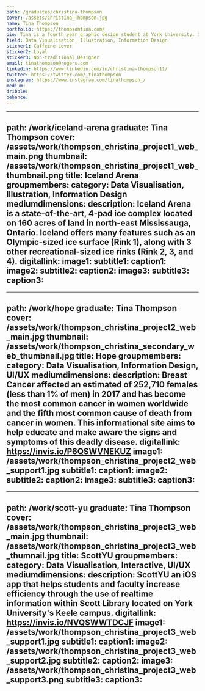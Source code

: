 ```yaml
---
path: /graduates/christina-thompson
cover: /assets/Christina_Thompson.jpg
name: Tina Thompson
portfolio: https://thompsontina.com/
bio: Tina is a fourth year graphic design student at York University. She's expecting to graduate in April. She can identify every dog breed, she drinks any form of coffee, and is a hardcore Toronto Maple Leafs fan! In her free time, she also plays rep hockey for the Mississauga Chiefs; she plays defence and forward. Graphic design wise, Tina really enjoys looking and illustrating beautiful infographics and data visualization pieces.
field: Data Visualisation, Illustration, Information Design
sticker1: Caffeine Lover
sticker2: Loyal
sticker3: Non-traditional Designer
email: tinathompson@rogers.com
linkedin: https://www.linkedin.com/in/christina-thompson11/
twitter: https://twitter.com/_tinathompson
instagram: https://www.instagram.com/tinathompson_/
medium:
dribble:
behance:
---
```


---
path: /work/iceland-arena
graduate: Tina Thompson
cover: /assets/work/thompson_christina_project1_web_main.png
thumbnail: /assets/work/thompson_christina_project1_web_thumbnail.png
title: Iceland Arena
groupmembers:
category: Data Visualisation, Illustration, Information Design
mediumdimensions:
description: Iceland Arena is a state-of-the-art, 4-pad ice complex located on 160 acres of land in north-east Mississauga, Ontario. Iceland offers many features such as an Olympic-sized ice surface (Rink 1), along with 3 other recreational-sized ice rinks (Rink 2, 3, and 4).
digitallink:
image1:
subtitle1:
caption1:
image2:
subtitle2:
caption2:
image3:
subtitle3:
caption3:
---

---
path: /work/hope
graduate: Tina Thompson
cover: /assets/work/thompson_christina_project2_web_main.jpg
thumbnail: /assets/work/thompson_christina_secondary_web_thumbnail.jpg
title: Hope
groupmembers:
category: Data Visualisation, Information Design, UI/UX
mediumdimensions:
description: Breast Cancer affected an estimated of 252,710 females (less than 1% of men) in 2017 and has become the most common cancer in women worldwide and the fifth most common cause of death from cancer in women. This informational site aims to help educate and make aware the signs and symptoms of this deadly disease.
digitallink: https://invis.io/P6QSWVNEKUZ
image1: /assets/work/thompson_christina_project2_web_support1.jpg
subtitle1:
caption1:
image2:
subtitle2:
caption2:
image3:
subtitle3:
caption3:
---

---
path: /work/scott-yu
graduate: Tina Thompson
cover: /assets/work/thompson_christina_project3_web_main.jpg
thumbnail: /assets/work/thompson_christina_project3_web_thumnail.jpg
title: ScottYU
groupmembers:
category: Data Visualisation, Interactive, UI/UX
mediumdimensions:
description: ScottYU an iOS app that helps students and faculty increase efficiency through the use of realtime information within Scott Library located on York University's Keele campus.
digitallink: https://invis.io/NVQSWWTDCJF
image1: /assets/work/thompson_christina_project3_web_support1.jpg
subtitle1:
caption1:
image2: /assets/work/thompson_christina_project3_web_support2.jpg
subtitle2:
caption2:
image3: /assets/work/thompson_christina_project3_web_support3.png
subtitle3:
caption3:
---
